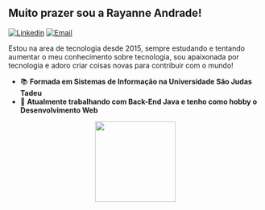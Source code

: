 <h2>Muito prazer sou a Rayanne Andrade!</h2>

[![Linkedin](https://img.shields.io/badge/-LinkedIn-blue?style=flat&logo=Linkedin&logoColor=white)](https://www.linkedin.com/in/rayanne-andrade/)
[![Email](https://img.shields.io/badge/-Outlook-blue?style=flat&logo=Mail&logoColor=white)](mailto:rayanneandrade266@hotmail.com)

Estou na area de tecnologia desde 2015, sempre estudando e tentando aumentar o meu conhecimento sobre tecnologia, sou apaixonada por tecnologia e adoro criar coisas novas para contribuir com o mundo!

- 📚 <b>Formada em Sistemas de Informação na Universidade São Judas Tadeu</b>
- 🚀 <b>Atualmente trabalhando com Back-End Java e tenho como hobby o Desenvolvimento Web</b>

<p align="center">
   <img
      align="center"
      Height="160"
      src="https://github-readme-stats.vercel.app/api/top-langs/?username=RayanneAndrade&layout=compact&theme=github_dark&langs_count=7&hide=HTML"
    />
</p>

